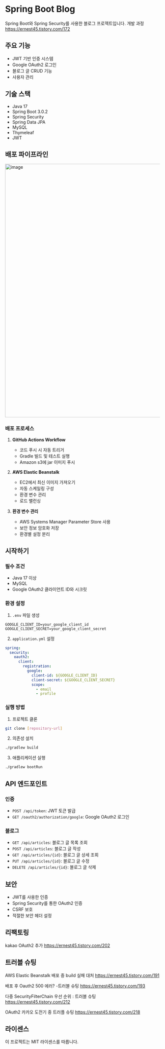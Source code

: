 # Spring Boot Blog

Spring Boot와 Spring Security를 사용한 블로그 프로젝트입니다.
개발 과정
https://ernest45.tistory.com/172

## 주요 기능

- JWT 기반 인증 시스템
- Google OAuth2 로그인
- 블로그 글 CRUD 기능
- 사용자 관리

## 기술 스택

- Java 17
- Spring Boot 3.0.2
- Spring Security
- Spring Data JPA
- MySQL
- Thymeleaf
- JWT

## 배포 파이프라인

<img width="822" alt="image" src="https://github.com/user-attachments/assets/5fbfe566-210a-4254-8e00-35ae0863b6bd" />




### 배포 프로세스

1. **GitHub Actions Workflow**
   - 코드 푸시 시 자동 트리거
   - Gradle 빌드 및 테스트 실행
   - Amazon s3에 jar 이미지 푸시

2. **AWS Elastic Beanstalk**
   - EC2에서 최신 이미지 가져오기
   - 자동 스케일링 구성
   - 환경 변수 관리
   - 로드 밸런싱

3. **환경 변수 관리**
   - AWS Systems Manager Parameter Store 사용
   - 보안 정보 암호화 저장
   - 환경별 설정 분리

## 시작하기

### 필수 조건

- Java 17 이상
- MySQL
- Google OAuth2 클라이언트 ID와 시크릿

### 환경 설정

1. `.env` 파일 생성
```env
GOOGLE_CLIENT_ID=your_google_client_id
GOOGLE_CLIENT_SECRET=your_google_client_secret
```

2. `application.yml` 설정
```yaml
spring:
  security:
    oauth2:
      client:
        registration:
          google:
            client-id: ${GOOGLE_CLIENT_ID}
            client-secret: ${GOOGLE_CLIENT_SECRET}
            scope:
              - email
              - profile
```

### 실행 방법

1. 프로젝트 클론
```bash
git clone [repository-url]
```

2. 의존성 설치
```bash
./gradlew build
```

3. 애플리케이션 실행
```bash
./gradlew bootRun
```

## API 엔드포인트

### 인증
- `POST /api/token`: JWT 토큰 발급
- `GET /oauth2/authorization/google`: Google OAuth2 로그인

### 블로그
- `GET /api/articles`: 블로그 글 목록 조회
- `POST /api/articles`: 블로그 글 작성
- `GET /api/articles/{id}`: 블로그 글 상세 조회
- `PUT /api/articles/{id}`: 블로그 글 수정
- `DELETE /api/articles/{id}`: 블로그 글 삭제

## 보안

- JWT를 사용한 인증
- Spring Security를 통한 OAuth2 인증
- CSRF 보호
- 적절한 보안 헤더 설정

## 리팩토링
kakao OAuth2 추가
https://ernest45.tistory.com/202

## 트러블 슈팅
AWS Elastic Beanstalk 배포 중 build 실패 대처
https://ernest45.tistory.com/191

배포 후 Oauth2 500 에러? -트러블 슈팅
https://ernest45.tistory.com/193

다중 SecurityFilterChain 우선 순위 : 트러블 슈팅
https://ernest45.tistory.com/212

OAuth2 카카오 도전기 중 트러플 슈팅
https://ernest45.tistory.com/218


## 라이센스

이 프로젝트는 MIT 라이센스를 따릅니다. 

